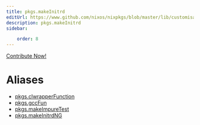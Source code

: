 ```yaml
---
title: pkgs.makeInitrd
editUrl: https://www.github.com/nixos/nixpkgs/blob/master/lib/customisation.nix#L125C35
description: pkgs.makeInitrd
sidebar:

    order: 8
---
```


<a href="https://www.github.com/nixos/nixpkgs/blob/master/lib/customisation.nix#L125C35">Contribute Now!</a>


# Aliases

- [pkgs.clwrapperFunction](/reference/pkgsclwrapperFunction)
- [pkgs.gccFun](/reference/pkgsgccFun)
- [pkgs.makeImpureTest](/reference/pkgsmakeImpureTest)
- [pkgs.makeInitrdNG](/reference/pkgsmakeInitrdNG)


